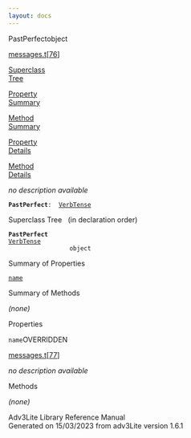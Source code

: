 ```yaml
---
layout: docs
---
```

<span class="title">PastPerfect</span><span class="type">object</span>

[messages.t](../file/messages.t.html)\[[76](../source/messages.t.html#76)\]

[Superclass  
Tree](#_SuperClassTree_)

[Property  
Summary](#_PropSummary_)

[Method  
Summary](#_MethodSummary_)

[Property  
Details](#_Properties_)

[Method  
Details](#_Methods_)



*no description available*

**`PastPerfect`**` :   `[`VerbTense`](../object/VerbTense.html)



<span id="_SuperClassTree_"></span>



<span class="hdln">Superclass Tree</span>   (in declaration order)



**`PastPerfect`**  
[`VerbTense`](../object/VerbTense.html)  
`                 object`  
<span id="_PropSummary_"></span>



<span class="hdln">Summary of Properties</span>  



[`name`](#name)



<span id="_MethodSummary_"></span>



<span class="hdln">Summary of Methods</span>  







*(none)* <span id="_Properties_"></span>



<span class="hdln">Properties</span>  



<span id="name"></span>

`name`<span class="rem">OVERRIDDEN</span>

[messages.t](../file/messages.t.html)\[[77](../source/messages.t.html#77)\]



*no description available*



<span id="_Methods_"></span>



<span class="hdln">Methods</span>  



*(none)*



Adv3Lite Library Reference Manual  
Generated on 15/03/2023 from adv3Lite version 1.6.1


